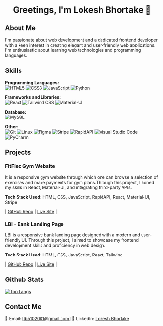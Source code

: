 <h1 align="center">
Greetings, I'm Lokesh Bhortake 👋
</h1>

## About Me

I'm passionate about web development and a dedicated frontend developer with a keen interest in creating elegant and user-friendly web applications. I'm enthusiastic about learning web technologies and programming languages.

## Skills

**Programming Languages:** <br>
![HTML5](https://img.shields.io/badge/HTML5-E34F26?style=for-the-badge&logo=html5&logoColor=white)
![CSS3](https://img.shields.io/badge/CSS3-1572B6?style=for-the-badge&logo=css3&logoColor=white)
![JavaScript](https://img.shields.io/badge/JavaScript-323330?style=for-the-badge&logo=javascript&logoColor=F7DF1E)
![Python](https://img.shields.io/badge/Python-3776AB?style=for-the-badge&logo=python&logoColor=F7DF1E)

**Frameworks and Libraries:** <br>
![React](https://img.shields.io/badge/React-20232A?style=for-the-badge&logo=react&logoColor=61DAFB)
![Tailwind CSS](https://img.shields.io/badge/Tailwind_CSS-38B2AC?style=for-the-badge&logo=tailwind-css&logoColor=white)
![Material-UI](https://img.shields.io/badge/Material--UI-0081CB?style=for-the-badge&logo=material-ui&logoColor=white)

**Database:** <br>
![MySQL](https://img.shields.io/badge/MySQL-4479A1?style=for-the-badge&logo=mysql&logoColor=white)

**Other:** <br>
![Git](https://img.shields.io/badge/Git-F05032?style=for-the-badge&logo=git&logoColor=white)
![Linux](https://img.shields.io/badge/Linux-FCC624?style=for-the-badge&logo=linux&logoColor=black)
![Figma](https://img.shields.io/badge/Figma-F24E1E?style=for-the-badge&logo=figma&logoColor=white)
![Stripe](https://img.shields.io/badge/Stripe-008CDD?style=for-the-badge&logo=stripe&logoColor=white)
![RapidAPI](https://img.shields.io/badge/RapidAPI-FF5733?style=for-the-badge&logo=rapidapi&logoColor=white)
![Visual Studio Code](https://img.shields.io/badge/VS_Code-007ACC?style=for-the-badge&logo=visual-studio-code&logoColor=white)
![PyCharm](https://img.shields.io/badge/PyCharm-000000?style=for-the-badge&logo=pycharm&logoColor=white)

## Projects

### FitFlex Gym Website

It is a responsive gym website through which one can browse a selection of exercises and make payments for gym plans.Through this project, I honed my skills in React, Material-UI, and integrating third-party APIs.

**Tech Stack Used:** HTML, CSS, JavaScript, RapidAPI, React, Material-UI, Stripe

| [GitHub Repo](https://github.com/lokesh-bhortake/fitflex) | [Live Site](https://fitflexgym.netlify.app/) |

### LBI - Bank Landing Page

LBI is a responsive bank landing page designed with a modern and user-friendly UI. Through this project, I aimed to showcase my frontend development skills and proficiency in web design.

**Tech Stack Used:** HTML, CSS, JavaScript, React, Tailwind

| [GitHub Repo](https://github.com/lokesh-bhortake/lbank) | [Live Site](https://lbank.netlify.app/) |

## Github Stats

[![Top Langs](https://github-readme-stats.vercel.app/api/top-langs/?username=lokesh-bhortake&show_icons=true&layout=compact&locale=en&theme=dark)](https://github.com/anuraghazra/github-readme-stats)

## Contact Me

📧 Email: [lb5102001@gmail.com]
💼 LinkedIn: [Lokesh Bhortake](https://www.linkedin.com/in/lokesh-bhortake/)

